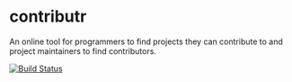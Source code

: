 # contributr
An online tool for programmers to find projects they can contribute to and project maintainers to find contributors. 

[![Build Status](https://travis-ci.org/tobias47n9e/contributr.svg)](https://travis-ci.org/tobias47n9e/contributr)
